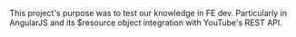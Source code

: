 This project's purpose was to test our knowledge in FE dev. Particularly in AngularJS and its $resource object integration with YouTube's REST API.

